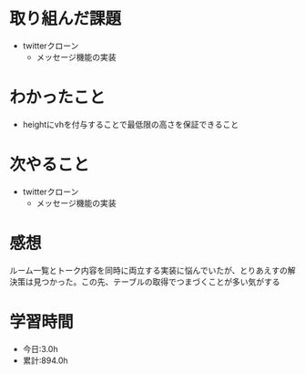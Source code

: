 # 取り組んだ課題
- twitterクローン
  - メッセージ機能の実装
# わかったこと
- heightにvhを付与することで最低限の高さを保証できること
# 次やること
- twitterクローン
  - メッセージ機能の実装
# 感想
ルーム一覧とトーク内容を同時に両立する実装に悩んでいたが、とりあえすの解決策は見つかった。この先、テーブルの取得でつまづくことが多い気がする
# 学習時間
- 今日:3.0h
- 累計:894.0h